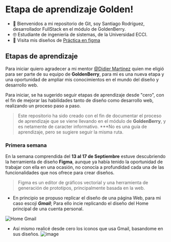 # Etapa de aprendizaje Golden!
  - 👋 Bienvenidos a mi repositorio de Git, soy Santiago Rodríguez, desarrollador FullStack en el módulo de GoldenBerry. 
  - 🤓 Estudiante de ingeniería de sistemas, de la Universidad ECCI. 
  - 🌱 Visita mis diseños de [Práctica en figma](https://www.figma.com/file/u7mGRaglGjc7j27xGjyySm/Reto--SANTIAGO)
  
## Etapas de aprendizaje
Para iniciar quiero agradecer a mi mentor [@Didier Martinez](https://github.com/reidid) quien me eligió para ser parte de su equipo de **GoldenBerry**, para mi es una nueva etapa y una oportunidad de ampliar mis conocimientos en el mundo del diseño y desarrollo web. 

Para iniciar, se ha sugerido seguir etapas de aprendizaje desde "cero", con el fin de mejorar las habilidades tanto de diseño como desarrollo web, realizando un proceso paso a paso.

>Este repositorio ha sido creado con el fin de documentar el proceso de aprendizaje que se viene llevando en el módulo de **GoldenBerry**,  y es netamente de caracter informativo.
>***No es una guía de aprendizaje, pero se sugiere seguir la misma ruta. 

###	Primera semana
En la semana comprendida del **13 al 17 de Septiembre** estuve descubriendo la herramienta de diseño **Figma**, aunque ya había tenido la oportunidad de trabajar con ella en una ocasión, no conocía a profundidad cada una de las funcionalidades que nos ofrece para crear diseños. 
>Figma es un editor de gráficos vectorial y una herramienta de generación de prototipos, principalmente basada en la web.

- En principio se propuso replicar el diseño de una página Web, para mi caso escojí ***Gmail***; Para ello incie replicando el diseño del Home principal de una cuenta personal. 

![Home Gmail](https://user-images.githubusercontent.com/90514403/134243940-815dec7d-5df1-453d-8685-7c968b6b4056.PNG)

- Así mismo realicé desde cero los iconos que usa Gmail, basandome en sus diseños. 
![image](https://user-images.githubusercontent.com/90514403/134237289-12855aef-4295-470d-a786-dc11f3ea7950.png)
